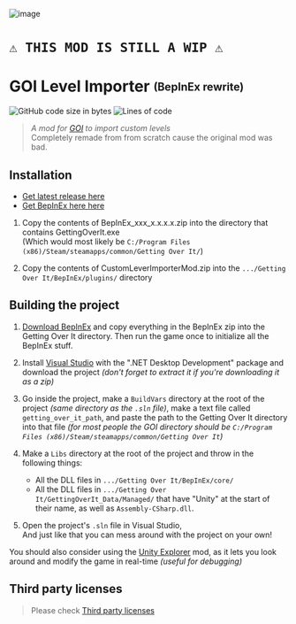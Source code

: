 ![image](./GOILevelImporterBanner.png)

# `⚠️ THIS MOD IS STILL A WIP ⚠️`

# GOI Level Importer <sub><sup>(BepInEx rewrite)</sup></sub>
![GitHub code size in bytes](https://img.shields.io/github/languages/code-size/Jor02/GOILevelImporter?style=flat-square&color=brightgreen)
![Lines of code](https://img.shields.io/tokei/lines/github/Jor02/GOILevelImporter?style=flat-square)
> _A mod for [GOI](https://store.steampowered.com/app/240720/Getting_Over_It_with_Bennett_Foddy/) to import custom levels_<br>
> Completely remade from from scratch cause the original mod was bad.

## Installation
- [Get latest release here](https://github.com/Jor02/GOILevelImporter/releases/latest)
- [Get BepInEx here here](https://github.com/BepInEx/BepInEx/releases/latest)

1. Copy the contents of BepInEx_xxx_x.x.x.x.zip into the directory that contains GettingOverIt.exe<br/>
(Which would most likely be `C:/Program Files (x86)/Steam/steamapps/common/Getting Over It/`)

2. Copy the contents of CustomLeverImporterMod.zip into the `.../Getting Over It/BepInEx/plugins/` directory

## Building the project
1. [Download BepInEx](https://github.com/BepInEx/BepInEx/releases/latest) and copy everything in the BepInEx zip into the Getting Over It directory. Then run the game once to initialize all the BepInEx stuff.

2. Install [Visual Studio](https://visualstudio.microsoft.com/vs/) with the ".NET Desktop Development" package and download the project *(don't forget to extract it if you're downloading it as a zip)*

3. Go inside the project, make a `BuildVars` directory at the root of the project *(same directory as the `.sln` file)*, make a text file called `getting_over_it_path`, and paste the path to the Getting Over It directory into that file *(for most people the GOI directory should be `C:/Program Files (x86)/Steam/steamapps/common/Getting Over It`)*<br/>

4. Make a `Libs` directory at the root of the project and throw in the following things:
    * All the DLL files in `.../Getting Over It/BepInEx/core/`
    * All the DLL files in `.../Getting Over It/GettingOverIt_Data/Managed/` that have "Unity" at the start of their name, as well as `Assembly-CSharp.dll`.

5. Open the project's `.sln` file in Visual Studio,<br/>
And just like that you can mess around with the project on your own!

You should also consider using the [Unity Explorer](https://github.com/sinai-dev/UnityExplorer/releases/latest) mod, as it lets you look around and modify the game in real-time *(useful for debugging)*

## Third party licenses
> Please check [Third party licenses](./THIRDPARTY.md)

